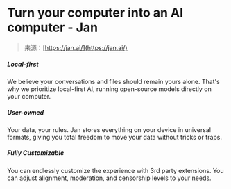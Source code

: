 <!--yml
category: 未分类
date: 2024-05-29 12:32:51
-->

# Turn your computer into an AI computer - Jan

> 来源：[https://jan.ai/](https://jan.ai/)

##### Local-first

We believe your conversations and files should remain yours alone. That's why we prioritize local-first AI, running open-source models directly on your computer.

##### User-owned

Your data, your rules. Jan stores everything on your device in universal formats, giving you total freedom to move your data without tricks or traps.

##### Fully Customizable

You can endlessly customize the experience with 3rd party extensions. You can adjust alignment, moderation, and censorship levels to your needs.